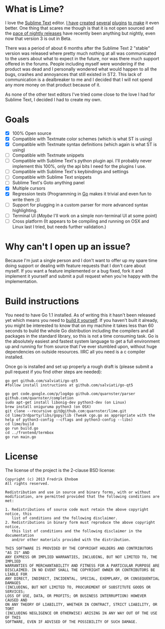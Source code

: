 # What is Lime?

I love the [Sublime Text](http://www.sublimetext.com) editor. [I have](https://github.com/quarnster/SublimeClang) [created](https://github.com/quarnster/SublimeJava) [several](https://github.com/quarnster/CompleteSharp) [plugins](https://github.com/quarnster/SublimeGDB) [to make](https://github.com/quarnster/ADBView) it even better. One thing that scares me though is that it is not open sourced and the [pace of nightly releases](http://www.sublimetext.com/nightly) have recently been anything but nightly, even now that version 3 is out in Beta.

There was a period of about 6 months after the Sublime Text 2 "stable" version was released where pretty much nothing at all was communicated to the users about what to expect in the future, nor was there much support offered in the forums. People including myself were wondering if the product was dead and I personally wondered what would happen to all the bugs, crashes and annoyances that still existed in ST2. This lack of communication is a dealbreaker to me and I decided that I will not spend any more money on that product because of it.

As none of the other text editors I've tried come close to the love I had for Sublime Text, I decided I had to create my own.

# Goals

- [x] 100% Open source
- [x] Compatible with Textmate color schemes (which is what ST is using)
- [x] Compatible with Textmate syntax definitions (which again is what ST is using)
- [ ] Compatible with Textmate snippets
- [ ] Compatible with Sublime Text's python plugin api. I'll probably never implement this 100%, only the api bits I need for the plugins I use.
- [ ] Compatible with Sublime Text's keybindings and settings
- [ ] Compatible with Sublime Text snippets
- [ ] Sublime Text's Goto anything panel
- [x] Multiple cursors
- [x] Regression tests (Programming in [Go](http://golang.org) makes it trivial and even fun to write them ;))
- [ ] Support for plugging in a custom parser for more advanced syntax highlighting.
- [ ] Terminal UI (*Maybe* I'll work on a simple non-terminal UI at some point)
- [ ] Cross platform (It appears to be compiling and running on OSX and Linux last I tried, but needs further validation.)

# Why can't I open up an issue?

Because I'm just a single person and I don't want to offer up my spare time doing support or dealing with feature requests that I don't care about myself. If you want a feature implemented or a bug fixed, fork it and implement it yourself and submit a pull request when you're happy with the implementation.

# Build instructions

You need to have Go 1.1 installed. As of writing this it hasn't been released yet which means you need to [build it yourself](http://tip.golang.org/doc/install/source). If you haven't built it already, you might be interested to know that on my machine it takes less than 60 seconds to build the whole Go distribution including the compilers and all packages in the standard library, so this is not a time consuming task. Go is the absolutely easiest and fastest system language to get a full environment up and running for from source that I've ever stumbled upon, without huge dependencies on outside resources. IIRC all you need is a c compiler installed.

Once go is installed and set up properly a rough draft is (please submit a pull request if you find other steps are needed):

```
go get github.com/salviati/go-qt5
#follow install instructions at github.com/salviati/go-qt5

go get code.google.com/p/log4go github.com/quarnster/parser github.com/quarnster/completion
sudo apt-get install libonig-dev python3-dev (on Linux)
brew install oniguruma python3 (on OSX)
git clone --recursive git@github.com:quarnster/lime.git
cd lime/3rdparty/libs/gopy/lib (Tweak cgo.go as appropriate with the help of python3-config --cflags and python3-config --libs)
cd lime/build
go run build.go
cd ../frontend/termbox
go run main.go
```

# License

The license of the project is the 2-clause BSD license:

```
Copyright (c) 2013 Fredrik Ehnbom
All rights reserved.

Redistribution and use in source and binary forms, with or without
modification, are permitted provided that the following conditions are met:

1. Redistributions of source code must retain the above copyright notice, this
   list of conditions and the following disclaimer.
2. Redistributions in binary form must reproduce the above copyright notice,
   this list of conditions and the following disclaimer in the documentation
   and/or other materials provided with the distribution.

THIS SOFTWARE IS PROVIDED BY THE COPYRIGHT HOLDERS AND CONTRIBUTORS "AS IS" AND
ANY EXPRESS OR IMPLIED WARRANTIES, INCLUDING, BUT NOT LIMITED TO, THE IMPLIED
WARRANTIES OF MERCHANTABILITY AND FITNESS FOR A PARTICULAR PURPOSE ARE
DISCLAIMED. IN NO EVENT SHALL THE COPYRIGHT OWNER OR CONTRIBUTORS BE LIABLE FOR
ANY DIRECT, INDIRECT, INCIDENTAL, SPECIAL, EXEMPLARY, OR CONSEQUENTIAL DAMAGES
(INCLUDING, BUT NOT LIMITED TO, PROCUREMENT OF SUBSTITUTE GOODS OR SERVICES;
LOSS OF USE, DATA, OR PROFITS; OR BUSINESS INTERRUPTION) HOWEVER CAUSED AND
ON ANY THEORY OF LIABILITY, WHETHER IN CONTRACT, STRICT LIABILITY, OR TORT
(INCLUDING NEGLIGENCE OR OTHERWISE) ARISING IN ANY WAY OUT OF THE USE OF THIS
SOFTWARE, EVEN IF ADVISED OF THE POSSIBILITY OF SUCH DAMAGE.
```
